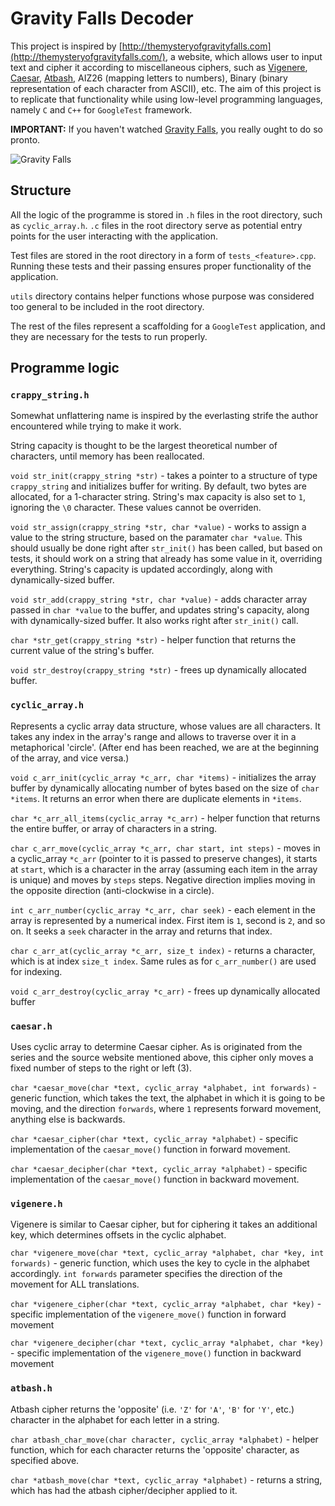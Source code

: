 # Gravity Falls Decoder

This project is inspired by [http://themysteryofgravityfalls.com](http://themysteryofgravityfalls.com/), a website, which allows user to input text and cipher it according to miscellaneous ciphers, such as [Vigenere](https://en.wikipedia.org/wiki/Vigen%C3%A8re_cipher), [Caesar](https://en.wikipedia.org/wiki/Caesar_cipher), [Atbash](https://en.wikipedia.org/wiki/Atbash), AIZ26 (mapping letters to numbers), Binary (binary representation of each character from ASCII), etc. The aim of this project is to replicate that functionality while using low-level programming languages, namely `C` and `C++` for `GoogleTest` framework.

**IMPORTANT:** If you haven't watched [Gravity Falls](https://www.imdb.com/title/tt1865718/?ref_=fn_al_tt_1), you really ought to do so pronto.

![Gravity Falls](https://wallpaperaccess.com/full/5989762.jpg)

## Structure

All the logic of the programme is stored in `.h` files in the root directory, such as `cyclic_array.h`. `.c` files in the root directory serve as potential entry points for the user interacting with the application.

Test files are stored in the root directory in a form of `tests_<feature>.cpp`. Running these tests and their passing ensures proper functionality of the application.

`utils` directory contains helper functions whose purpose was considered too general to be included in the root directory.

The rest of the files represent a scaffolding for a `GoogleTest` application, and they are necessary for the tests to run properly.

## Programme logic

### `crappy_string.h`

Somewhat unflattering name is inspired by the everlasting strife the author encountered while trying to make it work.

String capacity is thought to be the largest theoretical number of characters, until memory has been reallocated.

`void str_init(crappy_string *str)` - takes a pointer to a structure of type `crappy_string` and initializes buffer for writing. By default, two bytes are allocated, for a 1-character string. String's max capacity is also set to `1`, ignoring the `\0` character. These values cannot be overriden.

`void str_assign(crappy_string *str, char *value)` - works to assign a value to the string structure, based on the paramater `char *value`.
This should usually be done right after `str_init()` has been called, but based on tests, it should work on a string that already has some value in it, overriding everything. String's capacity is updated accordingly, along with dynamically-sized buffer.

`void str_add(crappy_string *str, char *value)` - adds character array passed in `char *value` to the buffer, and updates string's capacity, along with dynamically-sized buffer. It also works right after `str_init()` call.

`char *str_get(crappy_string *str)` - helper function that returns the current value of the string's buffer.

`void str_destroy(crappy_string *str)` - frees up dynamically allocated buffer.

### `cyclic_array.h`

Represents a cyclic array data structure, whose values are all characters. It takes any index in the array's range and allows to traverse over it in a metaphorical 'circle'. (After end has been reached, we are at the beginning of the array, and vice versa.)

`void c_arr_init(cyclic_array *c_arr, char *items)` - initializes the array buffer by dynamically allocating number of bytes based on the size of `char *items`. It returns an error when there are duplicate elements in `*items`.

`char *c_arr_all_items(cyclic_array *c_arr)` - helper function that returns the entire buffer, or array of characters in a string.

`char c_arr_move(cyclic_array *c_arr, char start, int steps)` - moves in a cyclic_array `*c_arr` (pointer to it is passed to preserve changes), it starts at `start`, which is a character in the array (assuming each item in the array is unique) and moves by `steps` steps. Negative direction implies moving in the opposite direction (anti-clockwise in a circle).

`int c_arr_number(cyclic_array *c_arr, char seek)` - each element in the array is represented by a numerical index. First item is `1`, second is `2`, and so on. It seeks a `seek` character in the array and returns that index.

`char c_arr_at(cyclic_array *c_arr, size_t index)` - returns a character, which is at index `size_t index`. Same rules as for `c_arr_number()` are used for indexing.

`void c_arr_destroy(cyclic_array *c_arr)` - frees up dynamically allocated buffer

### `caesar.h`

Uses cyclic array to determine Caesar cipher. As is originated from the series and the source website mentioned above, this cipher only moves a fixed number of steps to the right or left (3).

`char *caesar_move(char *text, cyclic_array *alphabet, int forwards)` - generic function, which takes the text, the alphabet in which it is going to be moving, and the direction `forwards`, where `1` represents forward movement, anything else is backwards.

`char *caesar_cipher(char *text, cyclic_array *alphabet)` - specific implementation of the `caesar_move()` function in forward movement.

`char *caesar_decipher(char *text, cyclic_array *alphabet)` - specific implementation of the `caesar_move()` function in backward movement.

### `vigenere.h`

Vigenere is similar to Caesar cipher, but for ciphering it takes an additional key, which determines offsets in the cyclic alphabet.

`char *vigenere_move(char *text, cyclic_array *alphabet, char *key, int forwards)` - generic function, which uses the key to cycle in the alphabet accordingly. `int forwards` parameter specifies the direction of the movement for ALL translations.

`char *vigenere_cipher(char *text, cyclic_array *alphabet, char *key)` - specific implementation of the `vigenere_move()` function in forward movement

`char *vigenere_decipher(char *text, cyclic_array *alphabet, char *key)` - specific implementation of the `vigenere_move()` function in backward movement

### `atbash.h`

Atbash cipher returns the 'opposite' (i.e. `'Z'` for `'A'`, `'B'` for `'Y'`, etc.) character in the alphabet for each letter in a string.

`char atbash_char_move(char character, cyclic_array *alphabet)` - helper function, which for each character returns the 'opposite' character, as specified above.

`char *atbash_move(char *text, cyclic_array *alphabet)` - returns a string, which has had the atbash cipher/decipher applied to it.

